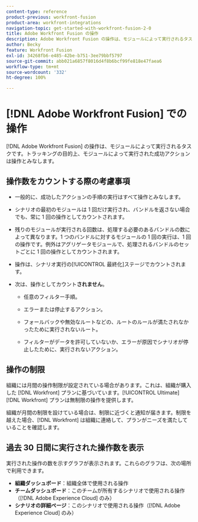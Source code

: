 ```yaml
---
content-type: reference
product-previous: workfront-fusion
product-area: workfront-integrations
navigation-topic: get-started-with-workfront-fusion-2-0
title: Adobe Workfront Fusion の操作
description: Adobe Workfront Fusion の操作は、モジュールによって実行されるタスクです。トラッキングの目的上、モジュールによって実行された成功アクションは操作とみなします。
author: Becky
feature: Workfront Fusion
exl-id: 34268fb6-e485-42be-b751-3ee79bbf5797
source-git-commit: abb021a6857f8016d4f8b6bcf99fe818e47faea6
workflow-type: tm+mt
source-wordcount: '332'
ht-degree: 100%

---
```


# [!DNL Adobe Workfront Fusion] での操作

[!DNL Adobe Workfront Fusion] の操作は、モジュールによって実行されるタスクです。トラッキングの目的上、モジュールによって実行された成功アクションは操作とみなします。

## 操作数をカウントする際の考慮事項

* 一般的に、成功したアクションの手順の実行はすべて操作とみなします。

* シナリオの最初のモジュールは 1 回だけ実行され、バンドルを返さない場合でも、常に 1 回の操作としてカウントされます。

* 残りのモジュールが実行される回数は、処理する必要のあるバンドルの数によって異なります。1 つのバンドルに対するモジュールの 1 回の実行は、1 回の操作です。例外はアグリゲータモジュールで、処理されるバンドルのセットごとに 1 回の操作としてカウントされます。

* 操作は、シナリオ実行の[!UICONTROL 最終化]ステージでカウントされます。

* 次は、操作としてカウント&#x200B;**されません**。

   * 任意のフィルター手順。

   * エラーまたは停止するアクション。

   * フォールバックや無効なルートなどの、ルートのルールが満たされなかったために実行されないルート。

   * フィルターがデータを許可していないか、エラーが原因でシナリオが停止したために、実行されないアクション。

## 操作の制限

組織には月間の操作制限が設定されている場合があります。これは、組織が購入した [!DNL Workfront] プランに基づいています。[!UICONTROL Ultimate] [!DNL Workfront] プランは無制限の操作を提供します。

組織が月間の制限を設けている場合は、制限に近づくと通知が届きます。制限を越えた場合、[!DNL Workfront] は組織に連絡して、プランがニーズを満たしていることを確認します。

## 過去 30 日間に実行された操作数を表示

実行された操作の数を示すグラフが表示されます。これらのグラフは、次の場所で利用できます。

* **組織ダッシュボード**：組織全体で使用される操作
* **チームダッシュボード**：このチームが所有するシナリオで使用される操作（[!DNL Adobe Experience Cloud] のみ）
* **シナリオの詳細ページ**：このシナリオで使用される操作（[!DNL Adobe Experience Cloud] のみ）
